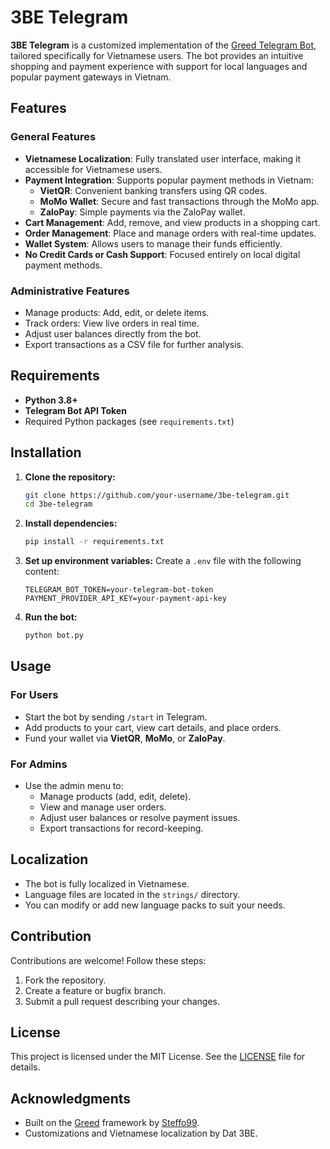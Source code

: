 
# 3BE Telegram

**3BE Telegram** is a customized implementation of the [Greed Telegram Bot](https://github.com/Steffo99/greed), tailored specifically for Vietnamese users. The bot provides an intuitive shopping and payment experience with support for local languages and popular payment gateways in Vietnam.

## Features

### General Features
- **Vietnamese Localization**: Fully translated user interface, making it accessible for Vietnamese users.
- **Payment Integration**: Supports popular payment methods in Vietnam:
  - **VietQR**: Convenient banking transfers using QR codes.
  - **MoMo Wallet**: Secure and fast transactions through the MoMo app.
  - **ZaloPay**: Simple payments via the ZaloPay wallet.
- **Cart Management**: Add, remove, and view products in a shopping cart.
- **Order Management**: Place and manage orders with real-time updates.
- **Wallet System**: Allows users to manage their funds efficiently.
- **No Credit Cards or Cash Support**: Focused entirely on local digital payment methods.

### Administrative Features
- Manage products: Add, edit, or delete items.
- Track orders: View live orders in real time.
- Adjust user balances directly from the bot.
- Export transactions as a CSV file for further analysis.

## Requirements

- **Python 3.8+**
- **Telegram Bot API Token**
- Required Python packages (see `requirements.txt`)

## Installation

1. **Clone the repository:**
   ```bash
   git clone https://github.com/your-username/3be-telegram.git
   cd 3be-telegram
   ```

2. **Install dependencies:**
   ```bash
   pip install -r requirements.txt
   ```

3. **Set up environment variables:**
   Create a `.env` file with the following content:
   ```env
   TELEGRAM_BOT_TOKEN=your-telegram-bot-token
   PAYMENT_PROVIDER_API_KEY=your-payment-api-key
   ```

4. **Run the bot:**
   ```bash
   python bot.py
   ```

## Usage

### For Users
- Start the bot by sending `/start` in Telegram.
- Add products to your cart, view cart details, and place orders.
- Fund your wallet via **VietQR**, **MoMo**, or **ZaloPay**.

### For Admins
- Use the admin menu to:
  - Manage products (add, edit, delete).
  - View and manage user orders.
  - Adjust user balances or resolve payment issues.
  - Export transactions for record-keeping.

## Localization

- The bot is fully localized in Vietnamese.
- Language files are located in the `strings/` directory.
- You can modify or add new language packs to suit your needs.

## Contribution

Contributions are welcome! Follow these steps:
1. Fork the repository.
2. Create a feature or bugfix branch.
3. Submit a pull request describing your changes.

## License

This project is licensed under the MIT License. See the [LICENSE](LICENSE) file for details.

## Acknowledgments

- Built on the [Greed](https://github.com/Steffo99/greed) framework by [Steffo99](https://github.com/Steffo99).
- Customizations and Vietnamese localization by Dat 3BE.
